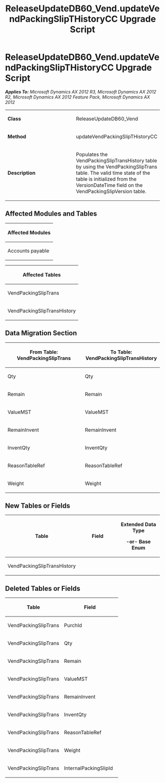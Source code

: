 ﻿---
title: ReleaseUpdateDB60_Vend.updateVendPackingSlipTHistoryCC Upgrade Script
TOCTitle: ReleaseUpdateDB60_Vend.updateVendPackingSlipTHistoryCC Upgrade Script
ms:assetid: 36e8831a-5195-8ceb-fe77-9e392c43e0a8
ms:mtpsurl: https://msdn.microsoft.com/en-us/library/JJ685176(v=AX.60)
ms:contentKeyID: 49707629
ms.date: 05/18/2015
mtps_version: v=AX.60
---

# ReleaseUpdateDB60\_Vend.updateVendPackingSlipTHistoryCC Upgrade Script 


_**Applies To:** Microsoft Dynamics AX 2012 R3, Microsoft Dynamics AX 2012 R2, Microsoft Dynamics AX 2012 Feature Pack, Microsoft Dynamics AX 2012_

<table>
<colgroup>
<col style="width: 50%" />
<col style="width: 50%" />
</colgroup>
<tbody>
<tr class="odd">
<td><p><strong>Class</strong></p></td>
<td><p>ReleaseUpdateDB60_Vend</p></td>
</tr>
<tr class="even">
<td><p><strong>Method</strong></p></td>
<td><p>updateVendPackingSlipTHistoryCC</p></td>
</tr>
<tr class="odd">
<td><p><strong>Description</strong></p></td>
<td><p>Populates the VendPackingSlipTransHistory table by using the VendPackingSlipTrans table. The valid time state of the table is initialized from the VersionDateTime field on the VendPackingSlipVersion table.</p></td>
</tr>
</tbody>
</table>


## Affected Modules and Tables

<table>
<colgroup>
<col style="width: 100%" />
</colgroup>
<thead>
<tr class="header">
<th><p>Affected Modules</p></th>
</tr>
</thead>
<tbody>
<tr class="odd">
<td><p>Accounts payable</p></td>
</tr>
</tbody>
</table>


<table>
<colgroup>
<col style="width: 100%" />
</colgroup>
<thead>
<tr class="header">
<th><p>Affected Tables</p></th>
</tr>
</thead>
<tbody>
<tr class="odd">
<td><p>VendPackingSlipTrans</p></td>
</tr>
<tr class="even">
<td><p>VendPackingSlipTransHistory</p></td>
</tr>
</tbody>
</table>


## Data Migration Section

<table>
<colgroup>
<col style="width: 50%" />
<col style="width: 50%" />
</colgroup>
<thead>
<tr class="header">
<th><p>From Table: VendPackingSlipTrans</p></th>
<th><p>To Table: VendPackingSlipTransHistory</p></th>
</tr>
</thead>
<tbody>
<tr class="odd">
<td><p>Qty</p></td>
<td><p>Qty</p></td>
</tr>
<tr class="even">
<td><p>Remain</p></td>
<td><p>Remain</p></td>
</tr>
<tr class="odd">
<td><p>ValueMST</p></td>
<td><p>ValueMST</p></td>
</tr>
<tr class="even">
<td><p>RemainInvent</p></td>
<td><p>RemainInvent</p></td>
</tr>
<tr class="odd">
<td><p>InventQty</p></td>
<td><p>InventQty</p></td>
</tr>
<tr class="even">
<td><p>ReasonTableRef</p></td>
<td><p>ReasonTableRef</p></td>
</tr>
<tr class="odd">
<td><p>Weight</p></td>
<td><p>Weight</p></td>
</tr>
</tbody>
</table>


## New Tables or Fields

<table>
<colgroup>
<col style="width: 33%" />
<col style="width: 33%" />
<col style="width: 33%" />
</colgroup>
<thead>
<tr class="header">
<th><p>Table</p></th>
<th><p>Field</p></th>
<th><p>Extended Data Type</p>
<p>-or- Base Enum</p></th>
</tr>
</thead>
<tbody>
<tr class="odd">
<td><p>VendPackingSlipTransHistory</p></td>
<td><p></p></td>
<td><p></p></td>
</tr>
</tbody>
</table>


## Deleted Tables or Fields

<table>
<colgroup>
<col style="width: 50%" />
<col style="width: 50%" />
</colgroup>
<thead>
<tr class="header">
<th><p>Table</p></th>
<th><p>Field</p></th>
</tr>
</thead>
<tbody>
<tr class="odd">
<td><p>VendPackingSlipTrans</p></td>
<td><p>PurchId</p></td>
</tr>
<tr class="even">
<td><p>VendPackingSlipTrans</p></td>
<td><p>Qty</p></td>
</tr>
<tr class="odd">
<td><p>VendPackingSlipTrans</p></td>
<td><p>Remain</p></td>
</tr>
<tr class="even">
<td><p>VendPackingSlipTrans</p></td>
<td><p>ValueMST</p></td>
</tr>
<tr class="odd">
<td><p>VendPackingSlipTrans</p></td>
<td><p>RemainInvent</p></td>
</tr>
<tr class="even">
<td><p>VendPackingSlipTrans</p></td>
<td><p>InventQty</p></td>
</tr>
<tr class="odd">
<td><p>VendPackingSlipTrans</p></td>
<td><p>ReasonTableRef</p></td>
</tr>
<tr class="even">
<td><p>VendPackingSlipTrans</p></td>
<td><p>Weight</p></td>
</tr>
<tr class="odd">
<td><p>VendPackingSlipTrans</p></td>
<td><p>InternalPackingSlipId</p></td>
</tr>
</tbody>
</table>

  


